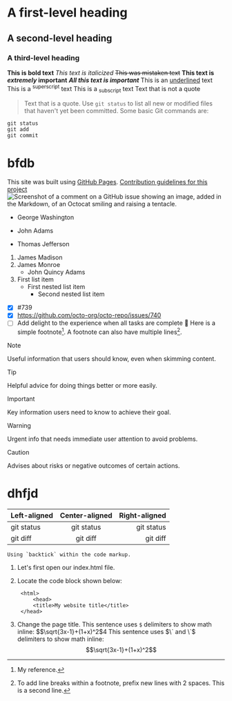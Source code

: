 # A first-level heading
## A second-level heading
### A third-level heading
**This is bold text**
_This text is italicized_
~~This was mistaken text~~
**This text is _extremely_ important**
***All this text is important***
This is an <ins>underlined</ins> text
This is a <sup>superscript</sup> text
This is a <sub>subscript</sub> text
Text that is not a quote
> Text that is a quote.
Use `git status` to list all new or modified files that haven't yet been committed.
Some basic Git commands are:
```
git status
git add
git commit
```
#  bfdb
This site was built using [GitHub Pages](https://pages.github.com/).
[Contribution guidelines for this project](docs/CONTRIBUTING.md)
![Screenshot of a comment on a GitHub issue showing an image, added in the Markdown, of an Octocat smiling and raising a tentacle.](https://myoctocat.com/assets/images/base-octocat.svg)
<picture>
  <source media="(prefers-color-scheme: dark)" srcset="https://user-images.githubusercontent.com/25423296/163456776-7f95b81a-f1ed-45f7-b7ab-8fa810d529fa.png">
</picture>
- George Washington
* John Adams
+ Thomas Jefferson
1. James Madison
2. James Monroe
   - John Quincy Adams
1. First list item
   - First nested list item
     - Second nested list item
- [x] #739
- [x] https://github.com/octo-org/octo-repo/issues/740
- [ ] Add delight to the experience when all tasks are complete :tada:
Here is a simple footnote[^1].
A footnote can also have multiple lines[^2].
[^1]: My reference.
[^2]: To add line breaks within a footnote, prefix new lines with 2 spaces.
  This is a second line.
  > [!NOTE]
> Useful information that users should know, even when skimming content.

> [!TIP]
> Helpful advice for doing things better or more easily.

> [!IMPORTANT]
> Key information users need to know to achieve their goal.

> [!WARNING]
> Urgent info that needs immediate user attention to avoid problems.

> [!CAUTION]
> Advises about risks or negative outcomes of certain actions.
# dhfjd
| Left-aligned | Center-aligned | Right-aligned |
| :---         |     :---:      |          ---: |
| git status   | git status     | git status    |
| git diff     | git diff       | git diff      |
``Using `backtick` within the code markup.``
1. Let's first open our index.html file.
2. Locate the code block shown below:

        <html>
            <head>
            <title>My website title</title>
        </head>

3. Change the page title.
This sentence uses `$` delimiters to show math inline:  $$\sqrt{3x-1}+(1+x)^2$4
This sentence uses $\` and \`$ delimiters to show math inline:  $$\sqrt{3x-1}+(1+x)^2$$
